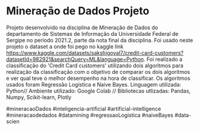# Mineração de Dados Projeto
Projeto desenvolvido na disciplina de Mineração de Dados do departamento de Sistemas de Informação da Universidade Federal de Sergipe no período 2021.2, parte da nota final da disciplina.
Foi usado neste projeto o dataset a onde foi pego no kaggle link https://www.kaggle.com/datasets/sakshigoyal7/credit-card-customers?datasetId=982921&searchQuery=ML&language=Python.
Foi realizado a classificação do 'Credit Card customers' utilizando dois algoritmos para realização da classificação com o objetivo de comparar os dois algoritmos e ver qual teve o melhor desempenho na hora de classificar. Os algoritmos usados foram Regressão Logística e Naive Bayes.
Linguagem utilizada: Python// Ambiente utilizado: Google Colab // Bibliotecas utlizadas: Pandas, Numpy, Scikit-learn, Plotly

#mineracaoDados #inteligencia-artificial #artificial-intelligence #mineracaodedados #datamining #regressaoLogistica #naiveBayes #data-scien
